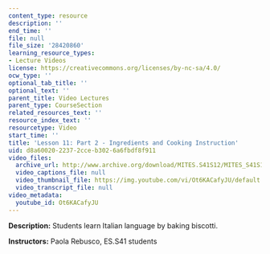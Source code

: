 ```yaml
---
content_type: resource
description: ''
end_time: ''
file: null
file_size: '28420860'
learning_resource_types:
- Lecture Videos
license: https://creativecommons.org/licenses/by-nc-sa/4.0/
ocw_type: ''
optional_tab_title: ''
optional_text: ''
parent_title: Video Lectures
parent_type: CourseSection
related_resources_text: ''
resource_index_text: ''
resourcetype: Video
start_time: ''
title: 'Lesson 11: Part 2 - Ingredients and Cooking Instruction'
uid: d8a60020-2237-2cce-b302-6a6fbdf8f911
video_files:
  archive_url: http://www.archive.org/download/MITES.S41S12/MITES_S41S12_Lesson11_Part2_300k.mp4
  video_captions_file: null
  video_thumbnail_file: https://img.youtube.com/vi/Ot6KACafyJU/default.jpg
  video_transcript_file: null
video_metadata:
  youtube_id: Ot6KACafyJU
---
```


**Description:** Students learn Italian language by baking biscotti.

**Instructors:** Paola Rebusco, ES.S41 students

